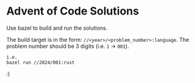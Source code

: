 # Advent of Code Solutions

Use bazel to build and run the solutions.

The build target is in the form: `//<year>/<problem_number>:language`.
The problem number should be 3 digits (i.e. `1` -> `001`).

```
i.e.
bazel run //2024/001:rust
```

:)